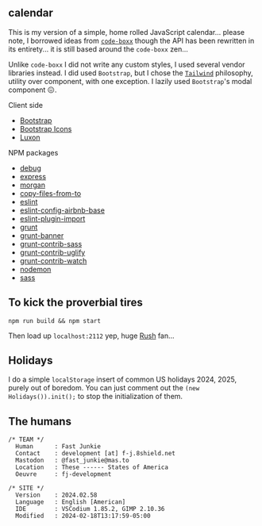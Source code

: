 calendar
---

This is my version of a simple, home rolled JavaScript calendar... please note, I borrowed ideas from [`code-boxx`](https://gist.github.com/code-boxx/ee4333471196b25886ee0ad6da4e13a4) though the API has been rewritten in its entirety... it is still based around the `code-boxx` zen...

Unlike `code-boxx` I did not write any custom styles, I used several vendor libraries instead. I did used `Bootstrap`, but I chose the [`Tailwind`](https://tailwindcss.com/docs/utility-first) philosophy, utility over component, with one exception. I lazily used `Bootstrap`'s modal component 😖.

Client side
* [Bootstrap](https://getbootstrap.com/)
* [Bootstrap Icons](https://icons.getbootstrap.com/)
* [Luxon](https://moment.github.io/luxon/#/)

NPM packages
* [debug](https://www.npmjs.com/package/debug)
* [express](https://www.npmjs.com/package/express)
* [morgan](https://www.npmjs.com/package/morgan)
* [copy-files-from-to](https://www.npmjs.com/package/copy-files-from-to)
* [eslint](https://www.npmjs.com/package/eslint)
* [eslint-config-airbnb-base](https://www.npmjs.com/package/eslint-config-airbnb-base)
* [eslint-plugin-import](https://www.npmjs.com/package/eslint-plugin-import)
* [grunt](https://www.npmjs.com/package/grunt)
* [grunt-banner](https://www.npmjs.com/package/grunt-banner)
* [grunt-contrib-sass](https://www.npmjs.com/package/grunt-contrib-sass)
* [grunt-contrib-uglify](https://www.npmjs.com/package/grunt-contrib-uglify)
* [grunt-contrib-watch](https://www.npmjs.com/package/grunt-contrib-watch)
* [nodemon](https://www.npmjs.com/package/nodemon)
* [sass](https://www.npmjs.com/package/sass)

To kick the proverbial tires
---

```
npm run build && npm start
```
Then load up `localhost:2112` yep, huge [Rush](https://www.rush.com/albums/2112/) fan...

Holidays
---
I do a simple `localStorage` insert of common US holidays 2024, 2025, purely out of boredom. You can just comment out the `(new Holidays()).init();` to stop the initialization of them.

The humans
---
```shell
/* TEAM */
  Human      : Fast Junkie
  Contact    : development [at] f-j.8shield.net
  Mastodon   : @fast_junkie@mas.to
  Location   : These ------ States of America
  Oeuvre     : fj-development

/* SITE */
  Version    : 2024.02.58
  Language   : English [American]
  IDE        : VSCodium 1.85.2, GIMP 2.10.36
  Modified   : 2024-02-18T13:17:59-05:00
```
